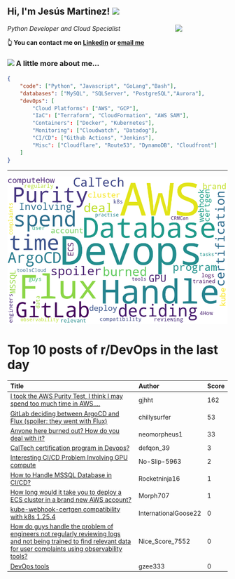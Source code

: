 <!--
**jmartinezl/jmartinezl** is a ✨ _special_ ✨ repository because its `README.md` (this file) appears on your GitHub profile.

Here are some ideas to get you started:

- 🔭 I’m currently working on ...
- 🌱 I’m currently learning ...
- 👯 I’m looking to collaborate on ...
- 🤔 I’m looking for help with ...
- 💬 Ask me about ...
- 📫 How to reach me: ...
- 😄 Pronouns: ...
- ⚡ Fun fact: ...
-->

<h2>Hi, I'm Jesús Martinez! <img src="https://media.giphy.com/media/WUlplcMpOCEmTGBtBW/giphy.gif" width="30"> </h2>
<img align='right' src="https://media.giphy.com/media/NytMLKyiaIh6VH9SPm/giphy.gif" width="120">
<p><em>Python Developer and Cloud Specialist
</em></p>

**👆 You can contact me on [Linkedin](https://www.linkedin.com/in/jes%C3%BAs-martinez-2b7b10104/) or [email me](mailto:jesus.mtz.lorenzo@gmail.com)**

### <img src="https://media.giphy.com/media/VgCDAzcKvsR6OM0uWg/giphy.gif" width="50"> A little more about me...  

```json
{
    "code": ["Python", "Javascript", "GoLang","Bash"],
    "databases": ["MySQL", "SQLServer", "PostgreSQL","Aurora"],
    "devOps": [
        "Cloud Platforms": ["AWS", "GCP"],
        "IaC": ["Terraform", "CloudFormation", "AWS SAM"],
        "Containers": ["Docker", "Kubernetes"],
        "Monitoring": ["Cloudwatch", "Datadog"],
        "CI/CD": ["Github Actions", "Jenkins"],
        "Misc": ["Cloudflare", "Route53", "DynamoDB", "Cloudfront"]
    ]
}
```
---

![Wordcloud](./cloud.png)

# Top 10 posts of r/DevOps in the last day

| Title | Author | Score |
|:---|:---|:---|
| [I took the AWS Purity Test, I think I may spend too much time in AWS….](https://www.reddit.com/r/devops/comments/10m373d/i_took_the_aws_purity_test_i_think_i_may_spend/) | gjhht | 162 |
| [GitLab deciding between ArgoCD and Flux (spoiler: they went with Flux)](https://www.reddit.com/r/devops/comments/10m3190/gitlab_deciding_between_argocd_and_flux_spoiler/) | chillysurfer | 53 |
| [Anyone here burned out? How do you deal with it?](https://www.reddit.com/r/devops/comments/10lur9u/anyone_here_burned_out_how_do_you_deal_with_it/) | neomorpheus1 | 33 |
| [CalTech certification program in Devops?](https://www.reddit.com/r/devops/comments/10m9syd/caltech_certification_program_in_devops/) | defqon_39 | 3 |
| [Interesting CI/CD Problem Involving GPU compute](https://www.reddit.com/r/devops/comments/10me7u3/interesting_cicd_problem_involving_gpu_compute/) | No-Slip-5963 | 2 |
| [How to Handle MSSQL Database in CI/CD?](https://www.reddit.com/r/devops/comments/10lxlur/how_to_handle_mssql_database_in_cicd/) | Rocketninja16 | 1 |
| [How long would it take you to deploy a ECS cluster in a brand new AWS account?](https://www.reddit.com/r/devops/comments/10medw7/how_long_would_it_take_you_to_deploy_a_ecs/) | Morph707 | 1 |
| [kube-webhook-certgen compatibility with k8s 1.25.4](https://www.reddit.com/r/devops/comments/10lu2yi/kubewebhookcertgen_compatibility_with_k8s_1254/) | InternationalGoose22 | 0 |
| [How do guys handle the problem of engineers not regularly reviewing logs and not being trained to find relevant data for user complaints using observability tools?](https://www.reddit.com/r/devops/comments/10lqgs4/how_do_guys_handle_the_problem_of_engineers_not/) | Nice_Score_7552 | 0 |
| [DevOps tools](https://www.reddit.com/r/devops/comments/10lvsbk/devops_tools/) | gzee333 | 0 |
